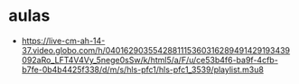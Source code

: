 # aulas
* https://live-cm-ah-14-37.video.globo.com/h/0401629035542881115360316289491429193439092aRo_LFT4V4Vy_5nege0sSw/k/html5/a/F/u/ce53b4f6-ba9f-4cfb-b7fe-0b4b4425f338/d/m/s/hls-pfc1/hls-pfc1_3539/playlist.m3u8
